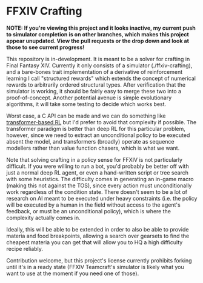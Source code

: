 FFXIV Crafting
==============

**NOTE: If you're viewing this project and it looks inactive, my current push to simulator completion is on other branches, which makes this project appear unupdated. View the pull requests or the drop down and look at those to see current progress!**

This repository is in-development. It is meant to be a solver for crafting in Final Fantasy XIV. Currently it only consists of a simulator (./ffxiv-crafting), and a bare-bones trait implementation of a derivative of reinforcement learning I call "structured rewards" which extends the concept of numerical rewards to arbitrarily ordered structural types. After verification that the simulator is working, it should be fairly easy to merge these two into a proof-of-concept. Another potential avenue is simple evolutionary algorithms, it will take some testing to decide which works best. 

Worst case, a C API can be made and we can do something like [transformer-based RL](https://arxiv.org/pdf/2106.01345.pdf) but I'd prefer to avoid that complexity if possible. The transformer paradigm is better than deep RL for this particular problem, however, since we need to extract an unconditional policy to be executed absent the model, and transformers (broadly) operate as sequence modellers rather than value function chasers, which is what we want.

Note that solving crafting in a policy sense for FFXIV is not particularly difficult. If you were willing to run a bot, you'd probably be better off with just a normal deep RL agent, or even a hand-written script or tree search with some heuristics. The difficulty comes in generating an in-game macro (making this not against the TOS), since every action must unconditionally work regardless of the condition state. There doesn't seem to be a lot of research on AI meant to be executed under heavy constraints (i.e. the policy will be executed by a human in the field without access to the agent's feedback, or must be an unconditional policy), which is where the complexity actually comes in.

Ideally, this will be able to be extended in order to also be able to provide materia and food breakpoints, allowing a search over gearsets to find the cheapest materia you can get that will allow you to HQ a high difficulty recipe reliably.

Contribution welcome, but this project's license currently prohibits forking until it's in a ready state (FFXIV Teamcraft's simulator is likely what you want to use at the moment if you need one of those).
